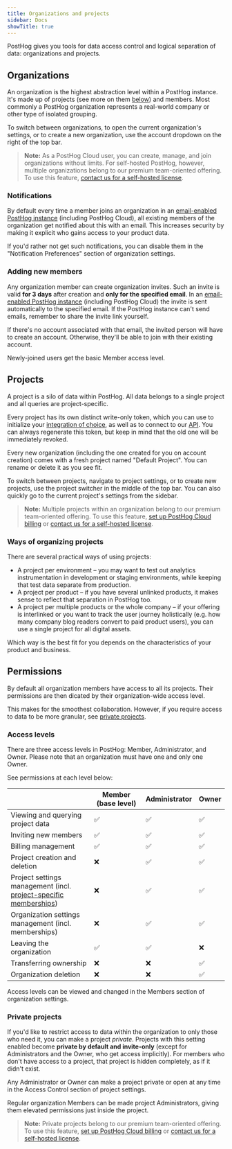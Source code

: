 ```yaml
---
title: Organizations and projects
sidebar: Docs
showTitle: true
---
```


PostHog gives you tools for data access control and logical separation of data: organizations and projects.

## Organizations

An organization is the highest abstraction level within a PostHog instance. It's made up of projects (see more on them [below](#projects)) and members.
Most commonly a PostHog organization represents a real-world company or other type of isolated grouping.

To switch between organizations, to open the current organization's settings, or to create a new organization, use the account dropdown on the right of the top bar.

> **Note:** As a PostHog Cloud user, you can create, manage, and join organizations without limits. For self-hosted PostHog, however, multiple organizations belong to our premium team-oriented offering. To use this feature, [contact us for a self-hosted license](/pricing).

### Notifications

By default every time a member joins an organization in an [email-enabled PostHog instance](/docs/self-host/configure/email) (including PostHog Cloud), all existing members of the organization get notified about this with an email. This increases security by making it explicit who gains access to your product data.

If you'd rather not get such notifications, you can disable them in the "Notification Preferences" section of organization settings.

### Adding new members

Any organization member can create organization invites. Such an invite is valid **for 3 days** after creation and **only for the specified email**.
In an [email-enabled PostHog instance](/docs/self-host/configure/email) (including PostHog Cloud) the invite is sent automatically to the specified email. If the PostHog instance can't send emails, remember to share the invite link yourself.

If there's no account associated with that email, the invited person will have to create an account. Otherwise, they'll be able to join with their existing account.

Newly-joined users get the basic Member access level.

## Projects

A project is a silo of data within PostHog. All data belongs to a single project and all queries are project-specific.

Every project has its own distinct write-only token, which you can use to initialize your [integration of choice](/docs/integrate), as well as to connect to our [API](/docs/api). You can always regenerate this token, but keep in mind that the old one will be immediately revoked.

Every new organization (including the one created for you on account creation) comes with a fresh project named "Default Project". You can rename or delete it as you see fit.

To switch between projects, navigate to project settings, or to create new projects, use the project switcher in the middle of the top bar. You can also quickly go to the current project's settings from the sidebar.

> **Note:** Multiple projects within an organization belong to our premium team-oriented offering. To use this feature, [set up PostHog Cloud billing](https://app.posthog.com/organization/billing) or [contact us for a self-hosted license](/pricing).

### Ways of organizing projects

There are several practical ways of using projects:

- A project per environment – you may want to test out analytics instrumentation in development or staging environments, while keeping that test data separate from production.
- A project per product – if you have several unlinked products, it makes sense to reflect that separation in PostHog too.
- A project per multiple products or the whole company – if your offering is interlinked or you want to track the user journey holistically (e.g. how many company blog readers convert to paid product users), you can use a single project for all digital assets.

Which way is the best fit for you depends on the characteristics of your product and business.

## Permissions

By default all organization members have access to all its projects. Their permissions are then dicated by their organization-wide access level.

This makes for the smoothest collaboration. However, if you require access to data to be more granular, see [private projects](#private-projects).

### Access levels

There are three access levels in PostHog: Member, Administrator, and Owner.
Please note that an organization must have one and only one Owner.

See permissions at each level below:

| | Member (base level) | Administrator | Owner |
| --- | --- | --- | --- |
| Viewing and querying project data | ✅ | ✅ | ✅ |
| Inviting new members | ✅ | ✅ | ✅ |
| Billing management | ✅ | ✅ | ✅ |
| Project creation and deletion | ❌ | ✅ | ✅ |
| Project settings management (incl. [project-specific memberships](#private-projects)) | ❌ | ✅ | ✅ |
| Organization settings management (incl. memberships) | ❌ | ✅ | ✅ |
| Leaving the organization | ✅ | ✅ | ❌ |
| Transferring ownership | ❌ | ❌ | ✅ |
| Organization deletion | ❌ | ❌ | ✅ |

Access levels can be viewed and changed in the Members section of organization settings.

### Private projects

If you'd like to restrict access to data within the organization to only those who need it, you can make a project _private_. Projects with this setting enabled become **private by default and invite-only** (except for Administrators and the Owner, who get access implicitly). For members who don't have access to a project, that project is hidden completely, as if it didn't exist.

Any Administrator or Owner can make a project private or open at any time in the Access Control section of project settings.

Regular organization Members can be made project Administrators, giving them elevated permissions just inside the project.

> **Note:** Private projects belong to our premium team-oriented offering. To use this feature, [set up PostHog Cloud billing](https://app.posthog.com/organization/billing) or [contact us for a self-hosted license](/pricing).
